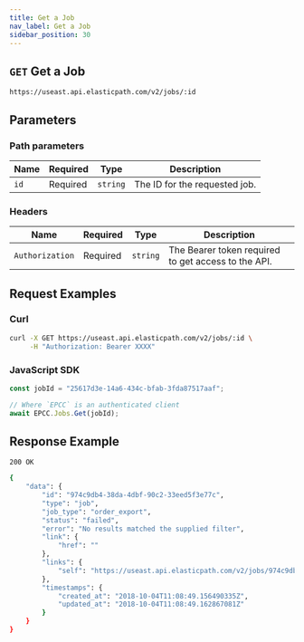 ```yaml
---
title: Get a Job
nav_label: Get a Job
sidebar_position: 30
---
```


## `GET` Get a Job

```http
https://useast.api.elasticpath.com/v2/jobs/:id
```

## Parameters

### Path parameters

| Name | Required | Type | Description |
| --- | --- | --- | --- |
| `id` | Required | `string` | The ID for the requested job. |

### Headers

| Name            | Required | Type     | Description                                         |
| --------------- | -------- | -------- | --------------------------------------------------- |
| `Authorization` | Required | `string` | The Bearer token required to get access to the API. |

## Request Examples

### Curl

```bash
curl -X GET https://useast.api.elasticpath.com/v2/jobs/:id \
     -H "Authorization: Bearer XXXX"
```

### JavaScript SDK

```javascript
const jobId = "25617d3e-14a6-434c-bfab-3fda87517aaf";

// Where `EPCC` is an authenticated client
await EPCC.Jobs.Get(jobId);
```

## Response Example

`200 OK`

```bash
{
    "data": {
        "id": "974c9db4-38da-4dbf-90c2-33eed5f3e77c",
        "type": "job",
        "job_type": "order_export",
        "status": "failed",
        "error": "No results matched the supplied filter",
        "link": {
            "href": ""
        },
        "links": {
            "self": "https://useast.api.elasticpath.com/v2/jobs/974c9db4-38da-4dbf-90c2-33eed5f3e77c"
        },
        "timestamps": {
            "created_at": "2018-10-04T11:08:49.156490335Z",
            "updated_at": "2018-10-04T11:08:49.162867081Z"
        }
    }
}
```
